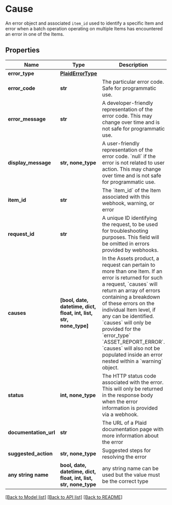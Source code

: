 # Cause

An error object and associated `item_id` used to identify a specific Item and error when a batch operation operating on multiple Items has encountered an error in one of the Items.

## Properties
Name | Type | Description | Notes
------------ | ------------- | ------------- | -------------
**error_type** | [**PlaidErrorType**](PlaidErrorType.md) |  | 
**error_code** | **str** | The particular error code. Safe for programmatic use. | 
**error_message** | **str** | A developer-friendly representation of the error code. This may change over time and is not safe for programmatic use. | 
**display_message** | **str, none_type** | A user-friendly representation of the error code. &#x60;null&#x60; if the error is not related to user action.  This may change over time and is not safe for programmatic use. | 
**item_id** | **str** | The &#x60;item_id&#x60; of the Item associated with this webhook, warning, or error | 
**request_id** | **str** | A unique ID identifying the request, to be used for troubleshooting purposes. This field will be omitted in errors provided by webhooks. | [optional] 
**causes** | **[bool, date, datetime, dict, float, int, list, str, none_type]** | In the Assets product, a request can pertain to more than one Item. If an error is returned for such a request, &#x60;causes&#x60; will return an array of errors containing a breakdown of these errors on the individual Item level, if any can be identified.  &#x60;causes&#x60; will only be provided for the &#x60;error_type&#x60; &#x60;ASSET_REPORT_ERROR&#x60;. &#x60;causes&#x60; will also not be populated inside an error nested within a &#x60;warning&#x60; object. | [optional] 
**status** | **int, none_type** | The HTTP status code associated with the error. This will only be returned in the response body when the error information is provided via a webhook. | [optional] 
**documentation_url** | **str** | The URL of a Plaid documentation page with more information about the error | [optional] 
**suggested_action** | **str, none_type** | Suggested steps for resolving the error | [optional] 
**any string name** | **bool, date, datetime, dict, float, int, list, str, none_type** | any string name can be used but the value must be the correct type | [optional]

[[Back to Model list]](../README.md#documentation-for-models) [[Back to API list]](../README.md#documentation-for-api-endpoints) [[Back to README]](../README.md)


